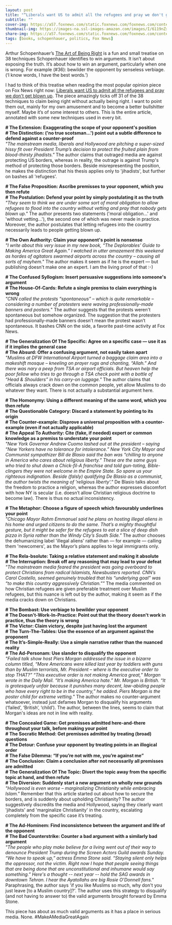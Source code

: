 ```yaml
---
layout: post
title: "“Liberals want US to admit all the refugees and pray we don't get blown up”"
subtitle: ""
cover-img: https://a57.foxnews.com/static.foxnews.com/foxnews.com/content/uploads/2018/09/1862/1048/jfkprotest.jpg
thumbnail-img: https://images-na.ssl-images-amazon.com/images/I/6119nZxOxHL.jpg
share-img: https://a57.foxnews.com/static.foxnews.com/foxnews.com/content/uploads/2018/09/1862/1048/jfkprotest.jpg
tags: [books, schopenhauer, politics, Fox News]
---
```


Arthur Schopenhauer’s [The Art of Being Right](https://en.wikipedia.org/wiki/The_Art_of_Being_Right) is a fun and small treatise on 38 techniques Schopenhauer identifies to win arguments. It isn’t about exposing the truth. It’s about how to win an argument, particularly when one is wrong. For example (#36): bewilder the opponent by senseless verbiage. (‘I know words, I have the best words.’)

I had to think of this treatise when reading the most popular opinion piece on Fox News right now: [Liberals want US to admit all the refugees and pray we don't get blown up](https://www.foxnews.com/opinion/liberals-want-us-to-admit-all-the-refugees-and-pray-we-dont-get-blown-up). The piece amazingly ticks off 31 of the 38 techniques to claim being right without actually being right. I want to point them out, mainly for my own amusement and to become a better bullshitter myself. Maybe it’s of some interest to others. This is the entire article, annotated with some new techniques used in every bit.

__\# The Extension: Exaggerating the scope of your opponent's position__  
__\# The Distinction: ('no true scotsman...') point out a subtle difference to defend against a counter-proof__  
_"The mainstream media, liberals and Hollywood are pitching a super-sized hissy fit over President Trump’s decision to protect the fruited plain from blood-thirsty jihadists."_ The author claims that outraged media are against protecting US borders, whereas in reality, the outrage is against Trump's method of protecting those borders. Beside misrepresenting the position, he makes the distinction that his thesis applies only to 'jihadists', but further on bashes all 'refugees'.

__\# The False Proposition: Ascribe premisses to your opponent, which you then refute__  
__\# The Postulation: Defend your point by simply postulating it as the truth__  
_"They seem to think we are under some sort of moral obligation to allow refugees to flood into the country without vetting and pray that nobody gets blown up."_ The author presents two statements ('moral obligation...' and 'without vetting...'), the second one of which was never made in practice. Moreover, the author postulates that letting refugees into the country necessarily leads to people getting blown up.

__\# The Own Authority: Claim your opponent's point is nonsense__  
_"I write about this very issue in my new book, “The Deplorables’ Guide to Making America Great Again.” I watched in utter amazement this weekend as hordes of agitators swarmed airports across the country – causing all sorts of mayhem."_ The author makes it seem as if he is the expert — but publishing doesn't make one an expert. I am the living proof of that :-)

__\# The Confused Syllogism: Insert persuasive suggestions into someone's argument__  
__\# The House-Of-Cards: Refute a single premiss to claim everything is wrong__  
_"CNN called the protests “spontaneous” – which is quite remarkable – considering a number of protesters were waving professionally-made banners and posters._" The author suggests that the protests weren't spontaneous but somehow organized. The suggestion that the protesters had professionally-made banners doesn’t mean the protest wasn’t spontaneous. It bashes CNN on the side, a favorite past-time activity at Fox News.

__\# The Generalization Of The Specific: Agree on a specific case — use it as if it implies the general case__  
__\# The Absurd: Offer a confusing argument, not easily taken apart__  
_"Muslims at DFW International Airport turned a baggage claim area into a makeshift mosque – kneeling on prayer rugs and chanting, “Allah.” And there was nary a peep from TSA or airport officials. But heaven help the poor fellow who tries to go through a TSA check point with a bottle of “Head & Shoulders” in his carry-on luggage."_ The author claims that officials always crack down on the common people, yet allow Muslims to do whatever they want. There is not actually a substantial argument here.

__\# The Homonymy: Using a different meaning of the same word, which you then refute__  
__\# The Questionable Category: Discard a statement by pointing to its origin__  
__\# The Counter-example: Disprove a universal proposition with a counter-example (even if not actually applicable)__  
__\# The Appeal To Authority: Cite (fake, if needed) expert or common knowledge as a premiss to understate your point__  
_"New York Governor Andrew Cuomo lashed out at the president – saying “New Yorkers have no tolerance for intolerance.” New York City Mayor and Communist sympathizer Bill de Blasio said the ban was “chilling to anyone in America who cares about religious liberty.” These are the same guys who tried to shut down a Chick-fil-A franchise and told gun-toting, Bible-clingers they were not welcome in the Empire State. So spare us your righteous indignation. Beside (falsly) qualifying De Blasio as a communist, the author twists the meaning of 'religious liberty'."_ De Blasio talks about the freedom to practice a religion, whereas the author expresses discomfort with how NY is secular (i.e. doesn’t allow Christian religious doctrine to become law). There is thus no actual inconsistency.

__\# The Metaphor: Choose a figure of speech which favourably underlines your point__  
_"Chicago Mayor Rahm Emmanuel said he plans on hosting illegal aliens in his home and urged citizens to do the same. That’s a mighty thoughtful gesture, but it might be safer for the refugees to eat a slice of deep dish pizza in Syria rather than the Windy City’s South Side."_ The author chooses the dehumanizing label 'illegal aliens' rather than — for example — calling them 'newcomers', as the Mayor’s plans applies to legal immigrants only.

__\# The Rela-bsolute: Taking a relative statement and making it absolute__  
__\# The Interruption: Break off any reasoning that may lead to your defeat__  
_"The mainstream media feared the president was going overboard to protect Christians from radical Islamists, Newsbusters reported. CNN’s Carol Costello, seemed genuinely troubled that his “underlying goal” was “to make this country aggressively Christian.”"_ The media commented on how Christian refugees are given preferable treatment over Muslim refugees, but this nuance is left out by the author, making it seem as if the media cracks down on Christians.

__\# The Bombast: Use verbiage to bewilder your opponent__  
__\# The Doesn't-Work-In-Practice: Point out that the theory doesn't work in practice, thus the theory is wrong__  
__\# The Victor: Claim victory, despite just having lost the argument__  
__\# The Turn-The-Tables: Use the essence of an argument against the proponent__  
__\# The It’s-Simple-Really: Use a simple narrative rather than the nuanced reality__  
__\# The Ad-Personam: Use slander to disqualify the opponent__  
_"Failed talk show host Piers Morgan addressed the issue in a bizarre column titled, “More Americans were killed last year by toddlers with guns than by Muslim terrorists, Mr. President – where is the executive order to stop THAT?” “This executive order is not making America great,” Morgan wrote in the Daily Mail. “It’s making America hate.” Mr. Morgan is British. “It is grotesquely unfair because it punishes many decent, law-abiding people who have every right to be in the country,” he added. Piers Morgan is the poster child for extreme vetting._" The author makes no counter-argument whatsoever, instead just defames Morgan to disqualify his arguments (‘failed’, ‘British’, ‘child’). The author, between the lines, seems to claim that Morgan's ideas are not in line with reality.

__\# The Concealed Game: Get premisses admitted here-and-there throughout your talk, before making your point__  
__\# The Socratic Method: Get premisses admitted by treating (broad) questions__  
__\# The Detour: Confuse your opponent by treating points in an illogical order__  
__\# The False Dilemma: “If you’re not with me, you’re against me”__  
__\# The Conclusion: Claim a conclusion after not necessarily all premisses are admitted__  
__\# The Generalization Of The Topic: Divert the topic away from the specific topic at hand, and then refute__  
__\# The Diversion: Suddenly start a new argument on wholly new grounds__  
_"Hollywood is even worse – marginalizing Christianity while embracing Islam."_ Remember that this article started out about how to secure the borders, and is suddenly about upholding Christianity? The author suggestively discredits the media and Hollywood, saying they clearly want 'jihadists' and 'marginalize Christianity' in the country, escalating completely from the specific case it’s treating.

__\# The Ad-Hominem: Find inconsistence between the argument and life of the opponent__  
__\# The Bad Counterstrike: Counter a bad argument with a similarly bad argument__  
_"The people who play make believe for a living went out of their way to denounce President Trump during the Screen Actors Guild awards Sunday. “We have to speak up,” actress Emma Stone said. “Staying silent only helps the oppressor, not the victim. Right now I hope that people seeing things that are being done that are unconstitutional and inhumane would say something.” Here's a thought -- next year -- hold the SAG awards in downtown Tehran. I hear the Ayatollahs are big Rosie O'Donnell fans."_ Paraphrasing, the author says 'if you like Muslims so much, why don't you just leave [to a Muslim country]?'. The author uses this strategy to disqualify (and not having to answer to) the valid arguments brought forward by Emma Stone.

This piece has about as much valid arguments as it has a place in serious media. None. #MakeAMediaGreatAgain
